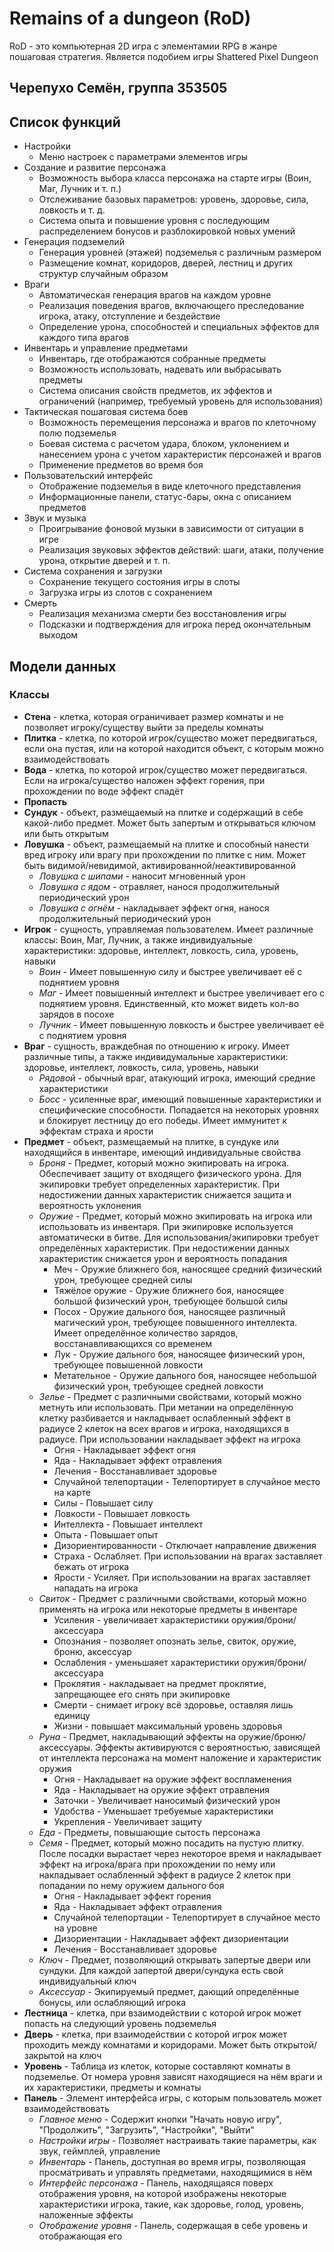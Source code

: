 # Remains of a dungeon (RoD)
RoD - это компьютерная 2D игра с элементамии RPG в жанре пошаговая стратегия. Является подобием игры Shattered Pixel Dungeon

## Черепухо Семён, группа 353505

## Список функций
- Настройки
  - Меню настроек с параметрами элементов игры
- Создание и развитие персонажа
  - Возможность выбора класса персонажа на старте игры (Воин, Маг, Лучник и т. п.)
  - Отслеживание базовых параметров: уровень, здоровье, сила, ловкость и т. д.
  - Система опыта и повышение уровня с последующим распределением бонусов и разблокировкой новых умений
- Генерация подземелий
  - Генерация уровней (этажей) подземелья с различным размером
  - Размещение комнат, коридоров, дверей, лестниц и других структур случайным образом
- Враги
  - Автоматическая генерация врагов на каждом уровне
  - Реализация поведения врагов, включающего преследование игрока, атаку, отступление и бездействие
  - Определение урона, способностей и специальных эффектов для каждого типа врагов
- Инвентарь и управление предметами
  - Инвентарь, где отображаются собранные предметы
  - Возможность использовать, надевать или выбрасывать предметы
  - Система описания свойств предметов, их эффектов и ограничений (например, требуемый уровень для использования)
- Тактическая пошаговая система боев
  - Возможность перемещения персонажа и врагов по клеточному полю подземелья
  - Боевая система с расчетом удара, блоком, уклонением и нанесением урона с учетом характеристик персонажей и врагов
  - Применение предметов во время боя
- Пользовательский интерфейс
  - Отображение подземелья в виде клеточного представления
  - Информационные панели, статус-бары, окна с описанием предметов
- Звук и музыка
  - Проигрывание фоновой музыки в зависимости от ситуации в игре
  - Реализация звуковых эффектов действий: шаги, атаки, получение урона, открытие дверей и т. п.
- Система сохранения и загрузки
  - Сохранение текущего состояния игры в слоты
  - Загрузка игры из слотов с сохранением
- Смерть
   - Реализация механизма смерти без восстановления игры
   - Подсказки и подтверждения для игрока перед окончательным выходом

## Модели данных
### Классы
- **Стена** - клетка, которая ограничивает размер комнаты и не позволяет игроку/существу выйти за пределы комнаты
- **Плитка** - клетка, по которой игрок/существо может передвигаться, если она пустая, или на которой находится объект, с которым можно взаимодействовать
- **Вода** - клетка, по которой игрок/существо может передвигаться. Если на игрока/существо наложен эффект горения, при прохождении по воде эффект спадёт
- **Пропасть**
- **Сундук** - объект, размещаемый на плитке и содержащий в себе какой-либо предмет. Может быть запертым и открываться ключом или быть открытым
- **Ловушка** - объект, размещаемый на плитке и способный нанести вред игроку или врагу при прохождении по плитке с ним. Может быть видимой/невидимой, активированной/неактивированной
  - *Ловушка с шипами* - наносит мгновенный урон
  - *Ловушка с ядом* - отравляет, нанося продолжительный периодический урон
  - *Ловушка с огнём* - накладывает эффект огня, нанося продолжительный периодический урон
- **Игрок** - сущность, управляемая пользователем. Имеет различные классы: Воин, Маг, Лучник, а также индивидуальные характеристики: здоровье, интеллект, ловкость, сила, уровень, навыки
  - *Воин* - Имеет повышенную силу и быстрее увеличивает её с поднятием уровня
  - *Маг* - Имеет повышенный интеллект и быстрее увеличивает его с поднятием уровня. Единственный, кто может видеть кол-во зарядов в посохе
  - *Лучник* - Имеет повышенную ловкость и быстрее увеличивает её с поднятием уровня
- **Враг** - сущность, враждебная по отношению к игроку. Имеет различные типы, а также индивидумальные характеристики: здоровье, интеллект, ловкость, сила, уровень, навыки
  - *Рядовой* - обычный враг, атакующий игрока, имеющий средние характеристики
  - *Босс* - усиленные враг, имеющий повышенные характеристики и специфические способности. Попадается на некоторых уровнях и блокирует лестницу до его победы. Имеет иммунитет к эффектам страха и ярости
- **Предмет** - объект, размещаемый на плитке, в сундуке или находящийся в инвентаре, имеющий индивидуальные свойства
  - *Броня* - Предмет, который можно экипировать на игрока. Обеспечивает защиту от входящего физического урона. Для экипировки требует определенных характеристик. При недостижении данных характеристик снижается защита и вероятность уклонения
  - *Оружие* - Предмет, который можно экипировать на игрока или использовать из инвентаря. При экипировке используется автоматически в битве. Для использования/экипировки требует определённых характеристик. При недостижении данных характеристик снижается урон и вероятность попадания
    - Меч - Оружие ближнего боя, наносящее средний физический урон, требующее средней силы
    - Тяжёлое оружие - Оружие ближнего боя, наносящее большой физический урон, требующее большой силы
    - Посох - Оружие дального боя, наносящее различный магический урон, требующее повышенного интеллекта. Имеет определённое количество зарядов, восстанавливающихся со временем
    - Лук - Оружие дального боя, наносящее физический урон, требующее повышенной ловкости
    - Метательное - Оружие дального боя, наносящее небольшой физический урон, требующее средней ловкости
  - *Зелье* - Предмет с различными свойствами, который можно метнуть или использовать. При метании на определённую клетку разбивается и накладывает ослабленный эффект в радиусе 2 клеток на всех врагов и игрока, находящихся в радиусе. При использовании накладывает эффект на игрока
    - Огня - Накладывает эффект огня
    - Яда - Накладывает эффект отравления
    - Лечения - Восстанавливает здоровье
    - Случайной телепортации - Телепортирует в случайное место на карте
    - Силы - Повышает силу
    - Ловкости - Повышает ловкость
    - Интеллекта - Повышает интеллект
    - Опыта - Повышает опыт
    - Дизориентированности - Отключает направление движения
    - Страха - Ослабляет. При использовании на врагах заставляет бежать от игрока
    - Ярости - Усиляет. При использовании на врагах заставляет нападать на игрока
  - *Свиток* - Предмет с различными свойствами, который можно применять на игрока или некоторые предметы в инвентаре
    - Усиления - увеличивает характеристики оружия/брони/аксессуара
    - Опознания - позволяет опознать зелье, свиток, оружие, броню, аксессуар
    - Ослабления - уменьшаяет характеристики оружия/брони/аксессуара
    - Проклятия - накладывает на предмет проклятие, запрещающее его снять при экипировке
    - Смерти - снимает игроку всё здоровье, оставляя лишь единицу
    - Жизни - повышает максимальный уровень здоровья
  - *Руна* - Предмет, накладывающий эффекты на оружие/броню/аксессуары. Эффекты активируются с вероятностью, зависящей от интеллекта персонажа на момент наложение и характеристик оружия
    - Огня - Накладывает на оружие эффект воспламенения
    - Яда - Накладывает на оружие эффект отравления
    - Заточки - Увеличивает наносимый физический урон
    - Удобства - Уменьшает требуемые характеристики
    - Укрепления - Увеличивает защиту
  - *Еда* - Предметы, повышающие сытость персонажа
  - *Семя* - Предмет, который можно посадить на пустую плитку. После посадки вырастает через некоторое время и накладывает эффект на игрока/врага при прохождении по нему или накладывает ослабленный эффект в радиусе 2 клеток при попадании по нему оружием дального боя
    - Огня - Накладывает эффект горения
    - Яда - Накладывает эффект отравления
    - Случайной телепортации - Телепортирует в случайное место на уровне
    - Дизориентации - Накладывает эффект дизориентации
    - Лечения - Восстанавливает здоровье
  - *Ключ* - Предмет, позволяющий открывать запертые двери или сундуки. Для каждой запертой двери/сундука есть свой индивидуальный ключ
  - *Аксессуар* - Экипируемый предмет, дающий определённые бонусы, или ослабляющий игрока
- **Лестница** - клетка, при взаимодействии с которой игрок может попасть на следующий уровень подземелья
- **Дверь** - клетка, при взаимодействии с которой игрок может проходить между комнатами и коридорами. Может быть открытой/закрытой на ключ
- **Уровень** - Таблица из клеток, которые составляют комнаты в подземелье. От номера уровня зависят находящиеся на нём враги и их характеристики, предметы и комнаты
- **Панель** - Элемент интерфейса игры, с которым пользователь может взаимодействовать
  - *Главное меню* - Содержит кнопки "Начать новую игру", "Продолжить", "Загрузить", "Настройки", "Выйти"
  - *Настройки игры* - Позволяет настраивать такие параметры, как звук, геймплей, управление
  - *Инвентарь* - Панель, доступная во время игры, позволяющая просматривать и управлять предметами, находящимися в нём
  - *Интерфейс персонажа* - Панель, находящаяся поверх отображения уровня, на которой изображены некоторые характеристики игрока, такие, как здоровье, голод, уровень, наложенные эффекты
  - *Отображение уровня* - Панель, содержащая в себе уровень и отображающая его
